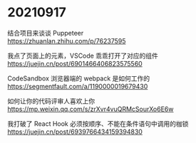 # 20210917

结合项目来谈谈 Puppeteer  
https://zhuanlan.zhihu.com/p/76237595

我点了页面上的元素，VSCode 乖乖打开了对应的组件  
https://juejin.cn/post/6901466406823575560

CodeSandbox 浏览器端的 webpack 是如何工作的  
https://segmentfault.com/a/1190000019679430

如何让你的代码评审人喜欢上你  
https://mp.weixin.qq.com/s/zrXvr4vuQRMcSourXo6E6w

我打破了 React Hook 必须按顺序、不能在条件语句中调用的枷锁  
https://juejin.cn/post/6939766434159394830
